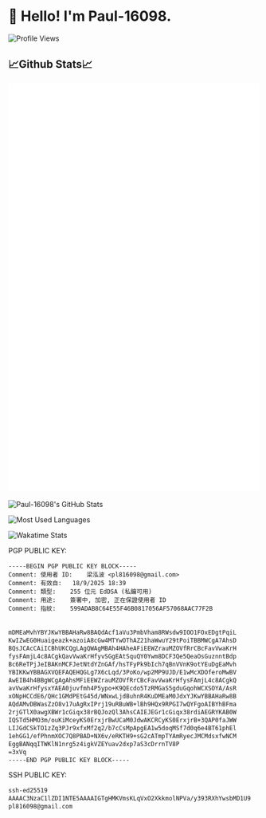 # 👋 Hello! I'm Paul-16098.

![Profile Views](https://komarev.com/ghpvc/?username=Paul-16098)

## :chart_with_upwards_trend:Github Stats:chart_with_upwards_trend:

![Metrics](https://github.com/Paul-16098/Paul-16098/raw/main/github-metrics.svg)

![[Paul-16098's GitHub Stats](https://github.com/Paul-16098)](https://github-readme-stats.vercel.app/api?username=Paul-16098&show_icons=true&count_private=true&locale=cn)

![[Most Used Languages](https://github.com/Paul-16098)](https://github-readme-stats.vercel.app/api/top-langs/?username=Paul-16098&count_private=true&locale=cn)

![[Wakatime Stats](https://wakatime.com/@Paul_16098)](https://github-readme-stats.vercel.app/api/wakatime?username=Paul_16098&locale=cn)

PGP PUBLIC KEY:
```
-----BEGIN PGP PUBLIC KEY BLOCK-----
Comment: 使用者 ID:	梁泓波 <pl816098@gmail.com>
Comment: 有效自:	18/9/2025 18:39
Comment: 類型:	255 位元 EdDSA (私鑰可用)
Comment: 用途:	簽署中, 加密, 正在保證使用者 ID
Comment: 指紋:	599ADAB8C64E55F46B0817056AF57068AAC77F2B


mDMEaMvhYBYJKwYBBAHaRw8BAQdAcf1aVu3PmbVham8RWsdw9IOO1FOxEDgtPqiL
KwIZwEG0Huaigeazk+azoiA8cGw4MTYwOThAZ21haWwuY29tPoiTBBMWCgA7AhsD
BQsJCAcCAiICBhUKCQgLAgQWAgMBAh4HAheAFiEEWZrauMZOVfRrCBcFavVwaKrH
fysFAmjL4c8ACgkQavVwaKrHfyvSGgEAtSquQY0Ywm8DCF3Qe5QeaOsGuznntBdp
Bc6ReTPjJeIBAKnMCFJetNtdYZnGAf/hsTFyPk9bIch7qBnVVnK9otYEuDgEaMvh
YBIKKwYBBAGXVQEFAQEHQGLg7X6cLqd/3PoKo/wp2MP9UJD/E1wMcXDOferoMwBV
AwEIB4h4BBgWCgAgAhsMFiEEWZrauMZOVfRrCBcFavVwaKrHfysFAmjL4c8ACgkQ
avVwaKrHfysxYAEA0juvfmh4P5ypo+K9QEcdo5TzRMGaS5gduGqohWCXSOYA/AsR
xONpHCCdE6/QHc1GMdPEtG45d/WNxwLjdBuhnR4KuDMEaM0JdxYJKwYBBAHaRw8B
AQdAMvDBWasZzO8v17uAgRxIPrj19uRBuWB+lBh9HQx9RPGI7wQYFgoAIBYhBFma
2rjGTlX0awgXBWr1cGiqx38rBQJozQl3AhsCAIEJEGr1cGiqx38rdiAEGRYKAB0W
IQSTd5HMO3m/ouKiMceyKS0ErxjrBwUCaM0JdwAKCRCyKS0ErxjrB+3QAP0faJWW
LIJGdCSkTO1zZq3PJr9xfxMf2q2/b7cCsMpApgEA1w5doqMSf7d0q6e4BT61phEl
1ehGG1/efPhnmXOC7Q8PBAD+NX6v/eRKTH9+sG2cATmpTYAmRyecJMCMdsxfwNCM
EggBANqqITWKlN1nrg5z4igkVZEYuav2dxp7aS3cDrrnTV8P
=3xVq
-----END PGP PUBLIC KEY BLOCK-----
```
SSH PUBLIC KEY:
```
ssh-ed25519 AAAAC3NzaC1lZDI1NTE5AAAAIGTgHMKVmsKLqVxO2XkkmolNPVa/y393RXhYwsbMD1U9 pl816098@gmail.com
```
